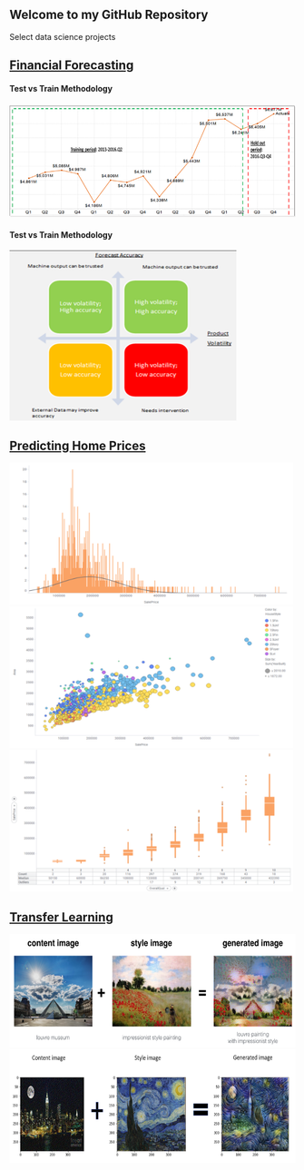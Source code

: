 ## Welcome to my GitHub Repository

Select data science projects

## [Financial Forecasting](https://github.com/tushark26/DS_Portfolio/tree/main/FinancialForecast) 
#### Test vs Train Methodology
<img src="FinancialForecast/images/Train vs Test.png" style="width:750px;height:200px;">

#### Test vs Train Methodology
<img src="FinancialForecast/images/Variability Matrix.png" style="width:400px;height:300px;">


## [Predicting Home Prices](https://github.com/tushark26/DS_Portfolio/tree/main/Linear%20Regression) 
<img src="Linear Regression/images/Price Distb Outliers.png" style="width:500px;height:250px;">

<img src="Linear Regression/images/Price vs Area Distb.png" style="width:500px;height:250px;">

<img src="Linear Regression/images/Box Plots.png" style="width:500px;height:250px;">


## [Transfer Learning](https://github.com/tushark26/DS_Portfolio/tree/main/CV) 

<img src="CV/Art_Generation_with_Neural_Style_Transfer/images/louvre_generated.png" style="width:750px;height:200px;">

<img src="CV/Art_Generation_with_Neural_Style_Transfer/images/NY Van Gogh.png" style="width:750px;height:200px;">
